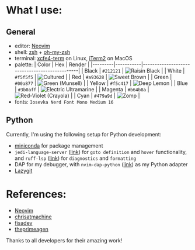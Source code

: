 # What I use:

## General
- editor: [Neovim](https://neovim.io/)
- shell: [zsh](https://www.zsh.org/https://www.zsh.org/) + [oh-my-zsh](https://github.com/ohmyzsh/ohmyzsh)
- terminal: [xcfe4-term](https://docs.xfce.org/apps/terminal/start) on Linux, [iTerm2](https://iterm2.com/) on MacOS
- palette:
    | Color   | Hex       | Render                                        |
    |---------|-----------|-----------------------------------------------|
    | Black   | `#212121` | ![Raisin Black](./assets/#212121.png)         |
    | White   | `#f5f5f5` | ![Cultured](./assets/#f5f5f5.png)             |
    | Red     | `#a93628` | ![Sweet Brown](./assets/#a93628.png)          |
    | Green   | `#00a877` | ![Green (Munsell)](./assets/#00a877)          |
    | Yellow  | `#f5c417` | ![Deep Lemon](./assets/#f5c417.png)           |
    | Blue    | `#3b0aff` | ![Electric Ultramarine](./assets/#3b0aff.png) |
    | Magenta | `#b64b8a` | ![Red-Violet (Crayola)](./assets/#b64b8a.png) |
    | Cyan    | `#479a9d` | ![Zomp](./assets/#479a9d.png)                 |
- fonts: `Iosevka Nerd Font Mono Medium 16`

## Python
Currently, I'm using the following setup for Python development:
- [miniconda](https://docs.conda.io/en/latest/miniconda.html) for package management
- `jedi-language-server` ([link](https://github.com/pappasam/jedi-language-server)) for `goto definition` and `hover` functionality, and `ruff-lsp` ([link](https://github.com/astral-sh/ruff-lsp)) for `diagnostics` and `formatting`
- DAP for my debugger, with `nvim-dap-python` ([link](https://github.com/mfussenegger/nvim-dap-python)) as my Python adapter
- [Lazygit](https://github.com/jesseduffield/lazygit)

# References:
- [Neovim](https://neovim.io/doc/)
- [chrisatmachine](https://github.com/LunarVim/Neovim-from-scratch/tree/master)
- [fisadev](https://vim.fisadev.com/)
- [theprimeagen](https://github.com/ThePrimeagen/.dotfiles)

Thanks to all developers for their amazing work!
